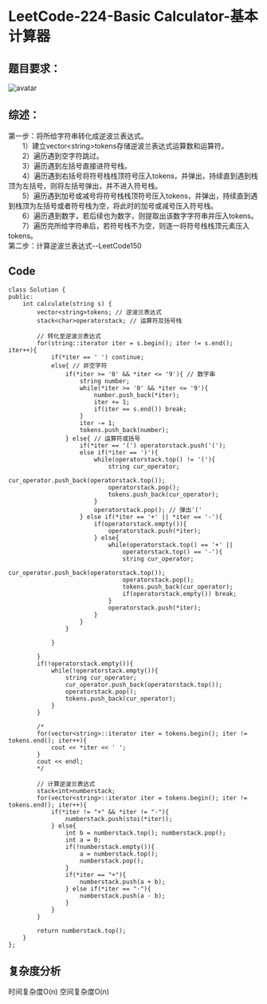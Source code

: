 # LeetCode-224-Basic Calculator-基本计算器

## 题目要求：
![avatar](https://github.com/JakeChanFangZiyuan20/MyLeetCode/blob/master/%E6%A0%88/img/224.png)

## 综述：  
第一步：将所给字符串转化成逆波兰表达式。  
&emsp;&emsp;1）建立vector\<string>tokens存储逆波兰表达式运算数和运算符。  
&emsp;&emsp;2）遍历遇到空字符跳过。  
&emsp;&emsp;3）遍历遇到左括号直接进符号栈。  
&emsp;&emsp;4）遍历遇到右括号将符号栈栈顶符号压入tokens，并弹出，持续直到遇到栈顶为左括号，则将左括号弹出，并不进入符号栈。  
&emsp;&emsp;5）遍历遇到加号或减号将符号栈栈顶符号压入tokens，并弹出，持续直到遇到栈顶为左括号或者符号栈为空，将此时的加号或减号压入符号栈。  
&emsp;&emsp;6）遍历遇到数字，若后续也为数字，则提取出该数字字符串并压入tokens。  
&emsp;&emsp;7）遍历完所给字符串后，若符号栈不为空，则逐一将符号栈栈顶元素压入tokens。  
第二步：计算逆波兰表达式--LeetCode150

## Code
```
class Solution {
public:
    int calculate(string s) {
        vector<string>tokens; // 逆波兰表达式
        stack<char>operatorstack; // 运算符及括号栈

        // 转化至逆波兰表达式
        for(string::iterator iter = s.begin(); iter != s.end(); iter++){
            if(*iter == ' ') continue;
            else{ // 非空字符
                if(*iter >= '0' && *iter <= '9'){ // 数字串
                    string number;
                    while(*iter >= '0' && *iter <= '9'){
                        number.push_back(*iter);
                        iter += 1;
                        if(iter == s.end()) break;
                    }
                    iter -= 1;
                    tokens.push_back(number);
                } else{ // 运算符或括号
                    if(*iter == '(') operatorstack.push('(');
                    else if(*iter == ')'){
                        while(operatorstack.top() != '('){
                            string cur_operator;
                            cur_operator.push_back(operatorstack.top());
                            operatorstack.pop();
                            tokens.push_back(cur_operator);
                        }
                        operatorstack.pop(); // 弹出'('
                    } else if(*iter == '+' || *iter == '-'){
                        if(operatorstack.empty()){
                            operatorstack.push(*iter);
                        } else{
                            while(operatorstack.top() == '+' || 
                                operatorstack.top() == '-'){
                                string cur_operator;
                                cur_operator.push_back(operatorstack.top());
                                operatorstack.pop();
                                tokens.push_back(cur_operator);
                                if(operatorstack.empty()) break;
                            }
                            operatorstack.push(*iter);
                        }
                    }
                }

            }

        }
        if(!operatorstack.empty()){ 
            while(!operatorstack.empty()){
                string cur_operator;
                cur_operator.push_back(operatorstack.top());
                operatorstack.pop();
                tokens.push_back(cur_operator);
            }
        }

        /*
        for(vector<string>::iterator iter = tokens.begin(); iter != tokens.end(); iter++){
            cout << *iter << ' ';
        }
        cout << endl;
        */

        // 计算逆波兰表达式
        stack<int>numberstack;
        for(vector<string>::iterator iter = tokens.begin(); iter != tokens.end(); iter++){
            if(*iter != "+" && *iter != "-"){
                numberstack.push(stoi(*iter));
            } else{
                int b = numberstack.top(); numberstack.pop();
                int a = 0; 
                if(!numberstack.empty()){
                    a = numberstack.top(); 
                    numberstack.pop();
                }
                if(*iter == "+"){
                    numberstack.push(a + b);
                } else if(*iter == "-"){
                    numberstack.push(a - b);
                }
            }
        }

        return numberstack.top();
    }
};
```

## 复杂度分析
时间复杂度O(n)
空间复杂度O(n)